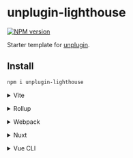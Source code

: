 # unplugin-lighthouse

[![NPM version](https://img.shields.io/npm/v/unplugin-lighthouse?color=a1b858&label=)](https://www.npmjs.com/package/unplugin-lighthouse)

Starter template for [unplugin](https://github.com/unjs/unplugin).

## Install

```bash
npm i unplugin-lighthouse
```

<details>
<summary>Vite</summary><br>

```ts
// vite.config.ts
import Starter from 'unplugin-lighthouse/vite'

export default defineConfig({
  plugins: [
    Starter({ /* options */ }),
  ],
})
```

Example: [`playground/`](./playground/)

<br></details>

<details>
<summary>Rollup</summary><br>

```ts
// rollup.config.js
import Starter from 'unplugin-lighthouse/rollup'

export default {
  plugins: [
    Starter({ /* options */ }),
  ],
}
```

<br></details>


<details>
<summary>Webpack</summary><br>

```ts
// webpack.config.js
module.exports = {
  /* ... */
  plugins: [
    require('unplugin-lighthouse/webpack')({ /* options */ })
  ]
}
```

<br></details>

<details>
<summary>Nuxt</summary><br>

```ts
// nuxt.config.js
export default {
  buildModules: [
    ['unplugin-lighthouse/nuxt', { /* options */ }],
  ],
}
```

> This module works for both Nuxt 2 and [Nuxt Vite](https://github.com/nuxt/vite)

<br></details>

<details>
<summary>Vue CLI</summary><br>

```ts
// vue.config.js
module.exports = {
  configureWebpack: {
    plugins: [
      require('unplugin-lighthouse/webpack')({ /* options */ }),
    ],
  },
}
```

<br></details>
